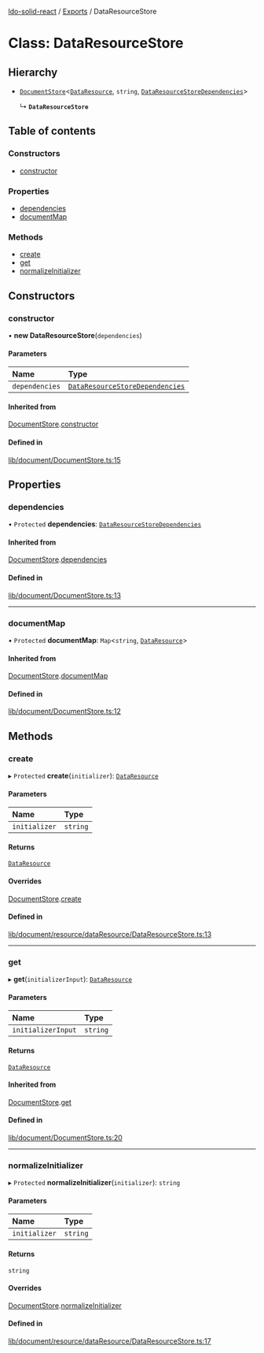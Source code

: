 [ldo-solid-react](../README.md) / [Exports](../modules.md) / DataResourceStore

# Class: DataResourceStore

## Hierarchy

- [`DocumentStore`](DocumentStore.md)<[`DataResource`](DataResource.md), `string`, [`DataResourceStoreDependencies`](../interfaces/DataResourceStoreDependencies.md)\>

  ↳ **`DataResourceStore`**

## Table of contents

### Constructors

- [constructor](DataResourceStore.md#constructor)

### Properties

- [dependencies](DataResourceStore.md#dependencies)
- [documentMap](DataResourceStore.md#documentmap)

### Methods

- [create](DataResourceStore.md#create)
- [get](DataResourceStore.md#get)
- [normalizeInitializer](DataResourceStore.md#normalizeinitializer)

## Constructors

### constructor

• **new DataResourceStore**(`dependencies`)

#### Parameters

| Name | Type |
| :------ | :------ |
| `dependencies` | [`DataResourceStoreDependencies`](../interfaces/DataResourceStoreDependencies.md) |

#### Inherited from

[DocumentStore](DocumentStore.md).[constructor](DocumentStore.md#constructor)

#### Defined in

[lib/document/DocumentStore.ts:15](https://github.com/o-development/ldo-solid-react/blob/29a7f21/lib/document/DocumentStore.ts#L15)

## Properties

### dependencies

• `Protected` **dependencies**: [`DataResourceStoreDependencies`](../interfaces/DataResourceStoreDependencies.md)

#### Inherited from

[DocumentStore](DocumentStore.md).[dependencies](DocumentStore.md#dependencies)

#### Defined in

[lib/document/DocumentStore.ts:13](https://github.com/o-development/ldo-solid-react/blob/29a7f21/lib/document/DocumentStore.ts#L13)

___

### documentMap

• `Protected` **documentMap**: `Map`<`string`, [`DataResource`](DataResource.md)\>

#### Inherited from

[DocumentStore](DocumentStore.md).[documentMap](DocumentStore.md#documentmap)

#### Defined in

[lib/document/DocumentStore.ts:12](https://github.com/o-development/ldo-solid-react/blob/29a7f21/lib/document/DocumentStore.ts#L12)

## Methods

### create

▸ `Protected` **create**(`initializer`): [`DataResource`](DataResource.md)

#### Parameters

| Name | Type |
| :------ | :------ |
| `initializer` | `string` |

#### Returns

[`DataResource`](DataResource.md)

#### Overrides

[DocumentStore](DocumentStore.md).[create](DocumentStore.md#create)

#### Defined in

[lib/document/resource/dataResource/DataResourceStore.ts:13](https://github.com/o-development/ldo-solid-react/blob/29a7f21/lib/document/resource/dataResource/DataResourceStore.ts#L13)

___

### get

▸ **get**(`initializerInput`): [`DataResource`](DataResource.md)

#### Parameters

| Name | Type |
| :------ | :------ |
| `initializerInput` | `string` |

#### Returns

[`DataResource`](DataResource.md)

#### Inherited from

[DocumentStore](DocumentStore.md).[get](DocumentStore.md#get)

#### Defined in

[lib/document/DocumentStore.ts:20](https://github.com/o-development/ldo-solid-react/blob/29a7f21/lib/document/DocumentStore.ts#L20)

___

### normalizeInitializer

▸ `Protected` **normalizeInitializer**(`initializer`): `string`

#### Parameters

| Name | Type |
| :------ | :------ |
| `initializer` | `string` |

#### Returns

`string`

#### Overrides

[DocumentStore](DocumentStore.md).[normalizeInitializer](DocumentStore.md#normalizeinitializer)

#### Defined in

[lib/document/resource/dataResource/DataResourceStore.ts:17](https://github.com/o-development/ldo-solid-react/blob/29a7f21/lib/document/resource/dataResource/DataResourceStore.ts#L17)
